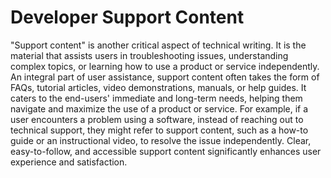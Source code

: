 # Developer Support Content

"Support content" is another critical aspect of technical writing. It is the material that assists users in troubleshooting issues, understanding complex topics, or learning how to use a product or service independently. An integral part of user assistance, support content often takes the form of FAQs, tutorial articles, video demonstrations, manuals, or help guides. It caters to the end-users' immediate and long-term needs, helping them navigate and maximize the use of a product or service. For example, if a user encounters a problem using a software, instead of reaching out to technical support, they might refer to support content, such as a how-to guide or an instructional video, to resolve the issue independently. Clear, easy-to-follow, and accessible support content significantly enhances user experience and satisfaction.